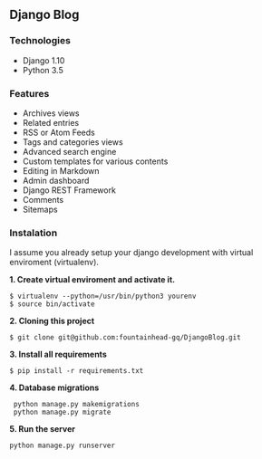 ## Django Blog




### Technologies

- Django 1.10
- Python 3.5


### Features

* Archives views
* Related entries
* RSS or Atom Feeds
* Tags and categories views
* Advanced search engine
* Custom templates for various contents
* Editing in Markdown
* Admin dashboard
* Django REST Framework
* Comments
* Sitemaps


### Instalation

I assume you already setup your django development with virtual enviroment (virtualenv).

**1. Create virtual enviroment and activate it.**

```
$ virtualenv --python=/usr/bin/python3 yourenv
$ source bin/activate
```

**2. Cloning this project**

```
$ git clone git@github.com:fountainhead-gq/DjangoBlog.git
```

**3. Install all requirements**

```
$ pip install -r requirements.txt
```

**4. Database migrations**

```
 python manage.py makemigrations
 python manage.py migrate
```

**5. Run the server**

```
python manage.py runserver
```
